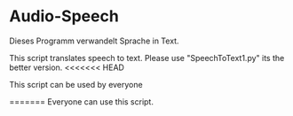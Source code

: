# Audio-Speech
Dieses Programm verwandelt Sprache in Text.

This script translates speech to text. Please use "SpeechToText1.py" its the better version.
<<<<<<< HEAD

This script can be used by everyone

=======
Everyone can use this script.

